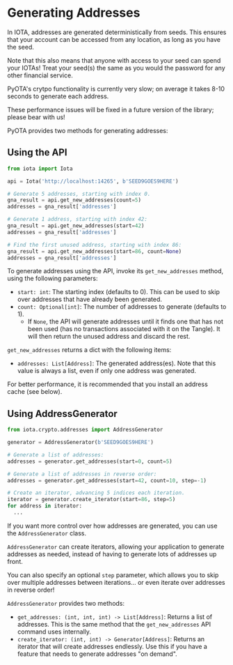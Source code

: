 # Generating Addresses
In IOTA, addresses are generated deterministically from seeds.  This ensures
that your account can be accessed from any location, as long as you have the
seed.

Note that this also means that anyone with access to your seed can spend your
IOTAs!  Treat your seed(s) the same as you would the password for any other
financial service.

<aside class="notice">
  PyOTA's crytpo functionality is currently very slow; on average it takes 8-10
  seconds to generate each address.

  <p>
    These performance issues will be fixed in a future version of the library;
    please bear with us!
  </p>
</aside>

PyOTA provides two methods for generating addresses:

## Using the API
```python
from iota import Iota

api = Iota('http://localhost:14265', b'SEED9GOES9HERE')

# Generate 5 addresses, starting with index 0.
gna_result = api.get_new_addresses(count=5)
addresses = gna_result['addresses']

# Generate 1 address, starting with index 42:
gna_result = api.get_new_addresses(start=42)
addresses = gna_result['addresses']

# Find the first unused address, starting with index 86:
gna_result = api.get_new_addresses(start=86, count=None)
addresses = gna_result['addresses']
```

To generate addresses using the API, invoke its `get_new_addresses` method,
using the following parameters:

- `start: int`: The starting index (defaults to 0).  This can be used to skip
  over addresses that have already been generated.
- `count: Optional[int]`: The number of addresses to generate (defaults to 1).
  - If `None`, the API will generate addresses until it finds one that has not
    been used (has no transactions associated with it on the Tangle).  It will
    then return the unused address and discard the rest.

`get_new_addresses` returns a dict with the following items:

- `addresses: List[Address]`: The generated address(es).
  Note that this value is always a list, even if only one address was generated.

<aside class="notice">
  For better performance, it is recommended that you install an address cache
  (see below).
</aside>

## Using AddressGenerator
```python
from iota.crypto.addresses import AddressGenerator

generator = AddressGenerator(b'SEED9GOES9HERE')

# Generate a list of addresses:
addresses = generator.get_addresses(start=0, count=5)

# Generate a list of addresses in reverse order:
addresses = generator.get_addresses(start=42, count=10, step=-1)

# Create an iterator, advancing 5 indices each iteration.
iterator = generator.create_iterator(start=86, step=5)
for address in iterator:
  ...
```

If you want more control over how addresses are generated, you can use the
`AddressGenerator` class.

`AddressGenerator` can create iterators, allowing your application to generate
addresses as needed, instead of having to generate lots of addresses up front.

You can also specify an optional `step` parameter, which allows you to skip over
multiple addresses between iterations... or even iterate over addresses in
reverse order!

`AddressGenerator` provides two methods:

- `get_addresses: (int, int, int) -> List[Address]`: Returns a list of
  addresses.  This is the same method that the `get_new_addresses` API command
  uses internally.
- `create_iterator: (int, int) -> Generator[Address]`: Returns an iterator that
  will create addresses endlessly.  Use this if you have a feature that needs
  to generate addresses "on demand".
